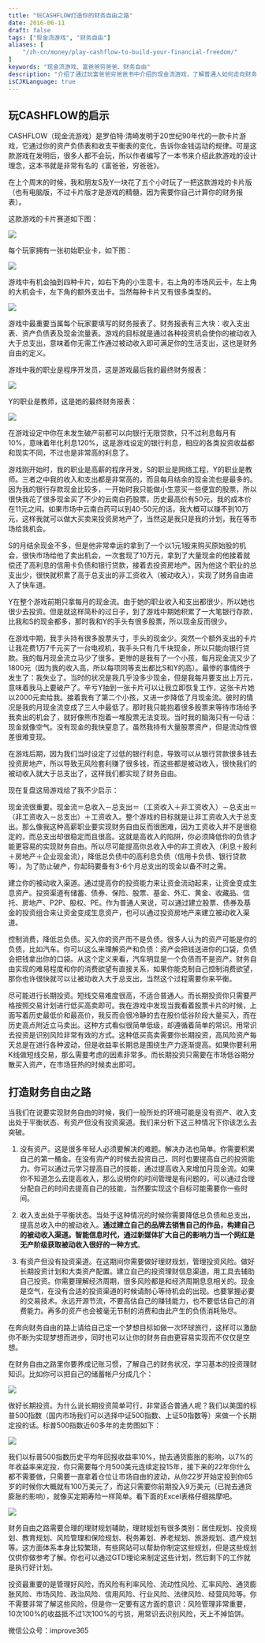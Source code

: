 ```yaml
---
title: "玩CASHFLOW打造你的财务自由之路"
date: 2016-06-11
draft: false
tags: ["现金流游戏", "财务自由"]
aliases: [
    "/zh-cn/money/play-cashflow-to-build-your-financial-freedom/"
]
keywords: "现金流游戏、富爸爸穷爸爸、财务自由"
description: "介绍了通过玩富爸爸穷爸爸书中介绍的现金流游戏，了解普通人如何走向财务自由之路，还有一些关于财务会计报表的知识介绍，如收入支出与资产负债及现金流量表的知识"
isCJKLanguage: true
---
```


## 玩CASHFLOW的启示

CASHFLOW（现金流游戏）是罗伯特·清崎发明于20世纪90年代的一款卡片游戏，它通过你的资产负债表和收支平衡表的变化，告诉你金钱运动的规律。可是这款游戏在发明后，很多人都不会玩，所以作者编写了一本书来介绍此款游戏的设计理念，这本书就是非常有名的《富爸爸，穷爸爸》。

在上个周末的时候，我和朋友S及Y一块花了五个小时玩了一把这款游戏的卡片版（也有电脑版，不过卡片版才是游戏的精髓，因为需要你自己计算你的财务报表）。

这款游戏的卡片赛道如下图：

![](https://img.bmpi.dev/2019-12-22-22-00-10.png)

每个玩家拥有一张初始职业卡，如下图：

![](https://img.bmpi.dev/2019-12-22-22-00-25.png)

游戏中有机会抽到四种卡片，如右下角的小生意卡，右上角的市场风云卡，左上角的大机会卡，左下角的额外支出卡。当然每种卡片又有很多类型的。

![](https://img.bmpi.dev/2019-12-22-22-00-42.png)

游戏中最重要当属每个玩家要填写的财务报表了。财务报表有三大块：收入支出表、资产负债表及现金流量表。游戏的目标就是通过各种投资机会使你的被动收入大于总支出，意味着你无需工作通过被动收入即可满足你的生活支出，这也是财务自由的定义。

游戏中我的职业是程序开发员，这是游戏最后我的最终财务报表：

![](https://img.bmpi.dev/2019-12-22-22-00-53.png)

Y的职业是教师，这是她的最终财务报表：

![](https://img.bmpi.dev/2019-12-22-22-01-04.png)

在游戏设定中你在未发生破产前都可以向银行无限贷款，只不过利息每月有10%，意味着年化利息120%，这是游戏设定的银行利息，相应的各类投资收益都和现实不同，不过也是非常高的利息了。

游戏刚开始时，我的职业是高薪的程序开发，S的职业是网络工程，Y的职业是教师。三者之中我的收入和支出都是非常高的，而且每月结余的现金流也是最多的。因为我的银行存款现金比较多，一开始时我只能做小生意买一些便宜的股票，所以很快我花了很多现金买了不少的云南白药股票，历史最高价有50元，我的成本价在11元之间。如果市场中云南白药可以到40-50元的话，我大概可以赚不到10万元，这样我就可以做大买卖来投资房地产了，当然这是我只是我的计划，我在等市场给我机会。

S的月结余现金不多，但是他非常幸运的拿到了一个以1元1股来购买原始股的机会，很快市场给他了卖出机会，一次套现了10万元，拿到了大量现金的他接着就偿还了高利息的信用卡负债和银行贷款，接着去投资房地产。因为他这个职业的总支出少，很快就积累了高于总支出的非工资收入（被动收入），实现了财务自由进入了快车道。

Y在整个游戏前期只拿每月的现金流。由于她的职业收入和支出都很少，所以她也很少去投资。但是就这样简朴的过日子，到了游戏中期她积累了一大笔银行存款，比我和S的现金都多，那时我和Y的手头有很多股票，所以现金反而很少。

在游戏中期，我手头持有很多股票头寸，手头的现金少。突然一个额外支出的卡片让我花费1万7千元买了一台电视机，我手头只有几千块现金，所以只能向银行贷款。我的每月现金流立马少了很多。更惨的是我有了一个小孩，每月现金流又少了1800元（因为我的收入高，所以每项同等支出都比S和Y的高）。最惨的事情终于发生了：我失业了。当时的状况是我几乎没多少现金，但是我每月要支出上万元，意味着我马上要破产了。辛亏Y抽到一张卡片可以让我立即恢复工作，这张卡片她以2000元卖给我。接着我有了第二个小孩，又进一步降低了月现金流。彼时的情况是我的月现金流变成了三人中最低了。那时我只能抱着很多股票来等待市场给予我卖出的机会了，就好像熊市抱着一堆股票无法变现。当时我的脑海只有一句话：现金就像空气。没有现金的我快窒息了。虽然我持有大量股票资产，但是流动性很差很难变现。

在游戏后期，因为我们当时设定了过低的银行利息，导致可以从银行贷款很多钱去投资房地产，所以导致无风险套利赚了很多钱，而这些都是被动收入，很快我们的被动收入就大于总支出了，这样我们都实现了财务自由。

现在复盘这局游戏给了我不少启示：

现金流很重要。现金流＝总收入－总支出＝（工资收入＋非工资收入）－总支出＝（非工资收入－总支出）＋工资收入。整个游戏的目标就是让非工资收入大于总支出。那么像我这种高薪职业要实现财务自由反而很困难，因为工资收入并不是很稳定的，而总支出却很稳定而且很高。这就是高收入的陷阱，你必须降低你的负债才能更容易的实现财务自由。所以尽可能提高你总收入中的非工资收入（利息＋股利＋房地产＋企业现金流），降低总负债中的高利息负债（信用卡负债、银行贷款等）。为了防止破产，你起码要备有3-6个月总支出的现金以备不时之需。

建立你的被动收入渠道。通过提高你的投资能力来让资金流动起来，让资金变成生息资产。投资渠道有储蓄、债券、保险、股票、基金、外汇、黄金、收藏品、信托、房地产、P2P、股权、PE。作为普通人来说，可以通过建立股票、债券及基金的投资组合来让资金变成生息资产，也可以通过投资房地产来建立被动收入渠道。

控制消费，降低总负债。买入你的资产而不是负债。很多人认为的资产可能是你的负债，比如汽车。你可以这么来理解资产和负债：资产会把钱送进你的口袋，负债会把钱拿出你的口袋。从这个定义来看，汽车明显是一个负债而不是资产。财务自由实现的难易程度和你的消费欲望有直接关系，如果你能克制自己控制消费欲望，那你也许很快就可以让被动收入大于总支出，当然这个过程需要你来平衡。

尽可能进行长期投资。短线交易难度很高，不适合普通人。而长期投资你只需要严格按照交易计划进行低买高卖即可。我在游戏中发现当我看着股票卡片的时候，上面写着历史最低价和最高价，我反而会很冷静的去在股价低谷阶段大量买入，而在历史高点附近立马卖出。这种方式看似很简单低级，却遵循着简单的常识。用常识去投资是识别风险非常有效的方式。这种低买高卖需要你长期投资，高风险资产每天总是在进行各种波动，但是收益率长期总是围绕生产力逐渐提高。如果你要利用K线做短线交易，那么需要考虑的因素非常多。而长期投资只需要在市场低谷期分散买入资产，在市场狂热的时候卖出即可。

## 打造财务自由之路

当我们在说要实现财务自由的时候，我们一般所处的环境可能是没有资产、收入支出处于平衡状态、有资产但没有投资渠道。我们来分析下这三种情况下你该怎么去突破。

1. 没有资产。这是很多年轻人必须要解决的难题。解决办法也简单。你需要积累自己的第一桶金。在没有资产的时候去投资自己，同时也要提高自己的投资能力。你可以通过元学习提高自己的技能，通过提高收入来增加月现金流。如果你不知道怎么去提高收入，那么说明你的时间管理是有问题的，可以通过合理分配自己的时间去提高自己的技能，当然要实现这个目标可能需要你一些时间。

2. 收入支出处于平衡状态。当处于这种情况的时候你需要降低总负债和总支出，提高总收入中的被动收入。**通过建立自己的品牌去销售自己的作品，构建自己的被动收入渠道。智能信息时代，通过新媒体扩大自己的影响力当一个网红是无产阶级获取被动收入很好的一种方式**。

3. 有资产但没有投资渠道。在这期间你需要做好理财规划，管理投资风险。做好长期投资计划和大类资产配置。建立自己的投资理财信息渠道，用工具去辅助自己投资。你需要理解经济周期，很多风险都是和经济周期息息相关的。现金是空气，在没有合适的投资渠道的时候请耐心等待机会的出现。也要掌握必要的交易技术。永远开源节流，不要高估自己的赚钱能力，也不要低估自己的消费能力。再多的资产也会被毫无节制的消费和由此产生的负债消耗殆尽。

在奔向财务自由的路上请给自己定一个梦想目标如做一次环球旅行，这样可以激励你不断为实现梦想而进步，同时也可以让你的财务自由更容易实现而不仅仅是空想。

在财务自由之路里你要养成记账习惯，了解自己的财务状况，学习基本的投资理财知识。比如你可以把自己的储蓄帐户分成几个：

![](https://img.bmpi.dev/2019-12-22-22-02-06.png)

做好长期投资。为什么说长期投资简单可行，非常适合普通人呢？我们以美国的标普500指数（国内市场我们可以选择中证500指数、上证50指数等）来做一个长期定投的话。标普500指数近60多年的走势图如下：

![](https://img.bmpi.dev/2019-12-22-22-02-27.png)

我们以标普500指数历史平均年回报收益率10%，抛去通货膨胀的影响，以7%的年收益率来定投，你只需要每个月500美元连续定投15年，接下来的22年你什么都不需要做，只需要一直拿着仓位让市场自由的波动，从你22岁开始定投到你65岁的时候你大概就有100万美元了，而这只需要你前期投入9万美元（已抛去通货膨胀的影响），就像买定期寿险一样简单。看下面的Excel表格仔细揣摩吧。

![](https://img.bmpi.dev/2019-12-22-22-02-46.png)

财务自由之路需要合理的理财规划辅助，理财规划有很多类别：居住规划、投资规划、教育规划、风险管理和保险规划、税务筹划、养老规划、旅游规划、遗产规划等。这方面体系本身比较繁琐，有些网站可以帮助你制定这些规划，但是这些规划仅供你做参考了解。你也可以通过GTD理论来制定这些计划，然后剩下的工作就是执行好计划。

投资最重要的是管理好风险，而风险有利率风险、流动性风险、汇率风险、通货膨胀风险、市场风险、政治风险、信用风险、行业风险、法律风险、经营风险等。你不需要非常了解这些风险，但是你一定要有这方面的意识：风险管理非常重要，10次100%的收益抵不过1次100%的亏损，用常识去识别风险，天上不掉馅饼。

微信公众号：improve365